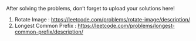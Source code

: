 After solving the problems, don’t forget to upload your solutions here!

1. Rotate Image : https://leetcode.com/problems/rotate-image/description/
2. Longest Common Prefix : https://leetcode.com/problems/longest-common-prefix/description/
